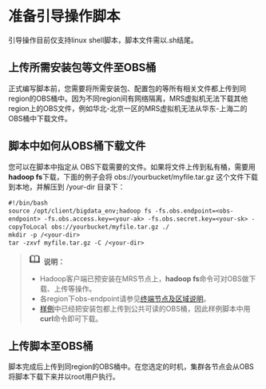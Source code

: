 # 准备引导操作脚本<a name="ZH-CN_TOPIC_0173178981"></a>

引导操作目前仅支持linux shell脚本，脚本文件需以.sh结尾。

## 上传所需安装包等文件至OBS桶<a name="section83904734414"></a>

正式编写脚本前，您需要将所需安装包、配置包的等所有相关文件都上传到同region的OBS桶中。因为不同region间有网络隔离，MRS虚拟机无法下载其他region上的OBS文件，例如华北-北京一区的MRS虚拟机无法从华东-上海二的OBS桶中下载文件。

## 脚本中如何从OBS桶下载文件<a name="section0113103017196"></a>

您可以在脚本中指定从 OBS下载需要的文件。如果将文件上传到私有桶，需要用**hadoop fs**下载，下面的例子会将 obs://yourbucket/myfile.tar.gz 这个文件下载到本地，并解压到 /your-dir 目录下：

```
#!/bin/bash
source /opt/client/bigdata_env;hadoop fs -fs.obs.endpoint=<obs-endpoint> -fs.obs.access.key=<your-ak> -fs.obs.secret.key=<your-sk> -copyToLocal obs://yourbucket/myfile.tar.gz ./
mkdir -p /<your-dir>
tar -zxvf myfile.tar.gz -C /<your-dir>
```

>![](public_sys-resources/icon-note.gif) **说明：**   
>-   Hadoop客户端已预安装在MRS节点上，**hadoop fs**命令可对OBS做下载、上传等操作。  
>-   各region下obs-endpoint请参见[终端节点及区域说明](https://developer.huaweicloud.com/endpoint?OBS)。  
>-   [样例](脚本样例.md)中已经把安装包都上传到公共可读的OBS桶，因此样例脚本中用**curl**命令即可下载。  

## 上传脚本至OBS桶<a name="section1156312564207"></a>

脚本完成后上传到同region的OBS桶中。在您选定的时机，集群各节点会从OBS将脚本下载下来并以root用户执行。

